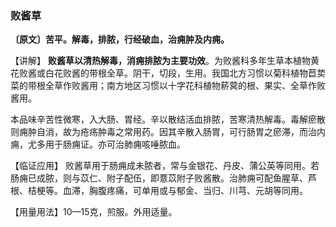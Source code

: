 ### 败酱草

**〔原文〕苦平。解毒，排脓，行经破血，治痈肿及内痈。**

【讲解】    **败酱草以清热解毒，消痈排脓为主要功效**。为败酱科多年生草本植物黄花败酱或白花败酱的带根全草。阴干，切段，生用。我国北方习惯以菊科植物苣荬菜的带根全草作败酱用；南方地区习惯以十字花科植物菥蓂的根、果实、全草作败酱用。

本品味辛苦性微寒，入大肠、胃经。辛以散结活血排脓，苦寒清热解毒。毒解瘀散则痈肿自消，故为疮疡肿毒之常用药。因其辛散入肠胃，可行肠胃之瘀滞，而治内痈，尤多用于肠痈证。亦可治肺痈咳唾脓血。

【临证应用】  败酱草用于肠痈成未脓者，常与金银花、丹皮、蒲公英等同用。若肠痈已成脓，则与苡仁、附子配伍，即薏苡附子败酱散。治肺痈可配鱼腥草、芦根、桔梗等。血滞，胸腹疼痛，可单用或与郁金、当归、川芎、元胡等同用。

【用量用法】10—15克，煎服。外用适量。
